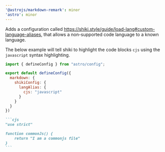 ```yaml
---
'@astrojs/markdown-remark': minor
'astro': minor
---
```


Adds a configuration called https://shiki.style/guide/load-lang#custom-language-aliases, that allows a non-supported code language to a known language.
 
The below example will tell shiki to highlight the code blocks `cjs` using the `javascript` syntax highlighting.  

```js
import { defineConfig } from "astro/config";

export default defineConfig({
  markdown: {
    shikiConfig: {
      langAlias: {
        cjs: "javascript"
      }
    }
  }
})
```

``````md
```cjs
"use strict"

function commonJs() {
    return "I am a commonjs file"
}
```
``````
